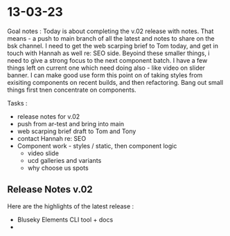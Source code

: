 # 13-03-23

Goal notes :
Today is about completing the v.02 release with notes. That means - a push to main branch of all the latest and notes to share on the bsk channel.
I need to get the web scarping brief to Tom today, and get in touch with Hannah as well re: SEO side.
Beyoind these smaller things, i need to give a strong focus to the next component batch. I have a few things left on current one which need doing also - like video on slider banner.
I can make good use form this point on of taking styles from exisiting components on recent builds, and then refactoring.
Bang out small things first tnen concentrate on components.

Tasks :
- release notes for v.02
- push from ar-test and bring into main
- web scarping brief draft to Tom and Tony
- contact Hannah re: SEO
- Component work - styles / static, then component logic
  - video slide
  - ucd galleries and variants
  - why choose us spots



## Release Notes v.02

Here are the highlights of the latest release :
- Bluseky Elements CLI tool + docs
-